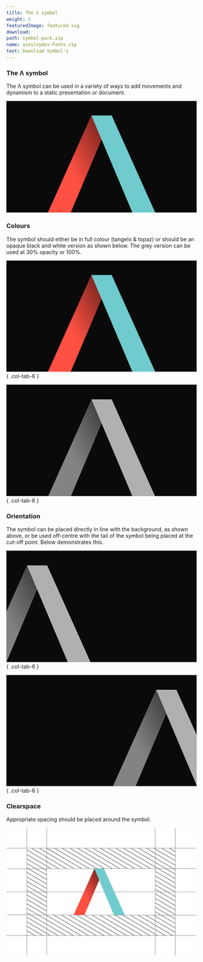 ```yaml
---
title: The Ʌ symbol
weight: 2
featuredImage: featured.svg
download:
path: symbol-pack.zip
name: ainsleydev-Fonts.zip
text: Download Symbol's
---
```


### The Ʌ symbol

The Ʌ symbol can be used in a variety of ways to add movements and dynamism to a static presentation or
document.

![The Ʌ symbol](coloured.svg)

### Colours

The symbol should either be in full colour (tangelo & topaz) or should be an opaque black and white version as shown
below. The grey version can be used at 30% opacity or 100%.

![he Ʌ symbol - Coloured](coloured.svg)
{ .col-tab-6 }

![he Ʌ symbol - Greyscale](greyscale.svg)
{ .col-tab-6 }

### Orientation

The symbol can be placed directly in line with the background, as shown above, or be used off-centre with the tail of
the symbol being placed at the cut-off point. Below demonstrates this.

![he Ʌ symbol - Left](left.svg)
{ .col-tab-6 }

![he Ʌ symbol - Right](right.svg)
{ .col-tab-6 }

### Clearspace

Appropriate spacing should be placed around the symbol.

![The Ʌ symbol](featured.svg)
